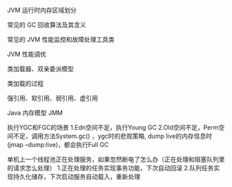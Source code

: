JVM 运行时内存区域划分

常见的 GC 回收算法及其含义

常见的 JVM 性能监控和故障处理工具类

JVM 性能调优

类加载器、双亲委派模型

类加载的过程

强引用、软引用、弱引用、虚引用

Java 内存模型 JMM


执行YGC和FGC的场景
1.Edn空间不足，执行Young GC
2.Old空间不足，Perm空间不足，调用方法System.gc() ，ygc时的悲观策略, dump live的内存信息时(jmap –dump:live)，都会执行Full GC

单机上一个线程池正在处理服务，如果忽然断电了怎么办（正在处理和阻塞队列里的请求怎么处理）
1.正在处理的任务实现事务功能，下次自动回滚
2.队列任务实现持久化储存，下次启动服务自动载入，重新处理

